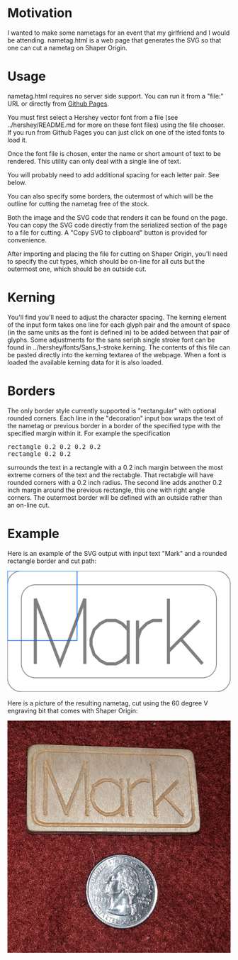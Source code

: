 # Motivation

I wanted to make some nametags for an event that my girlfriend and I
would be attending.  nametag.html is a web page that generates the SVG
so that one can cut a nametag on Shaper Origin.


# Usage

nametag.html requires no server side support.  You can run it from a
"file:" URL or directly from
<a href="https://marknahabedian.github.io/DesignWithSVG/nametag/nametag.html">Github Pages</a>.

You must first select a Hershey vector font from a file (see
../hershey/README.md for more on these font files) using the file
chooser.  If you run from Github Pages you can just click on one of
the isted fonts to load it.

Once the font file is chosen, enter the name or short amount of text
to be rendered.  This utility can only deal with a single line of
text.

You will probably need to add additional spacing for each letter
pair.  See below.

You can also specify some borders, the outermost of which will
be the outline for cutting the nametag free of the stock.

Both the image and the SVG code that renders it can be found on the
page.  You can copy the SVG code directly from the serialized section
of the page to a file for cutting.  A "Copy SVG to clipboard" button
is provided for convenience.

After importing and placing the file for cutting on Shaper Origin,
you'll need to specify the cut types, which should be on-line for all
cuts but the outermost one, which should be an outside cut.


# Kerning

You'll find you'll need to adjust the character spacing.  The kerning
element of the input form takes one line for each glyph pair and the
amount of space (in the same units as the font is defined in) to be
added between that pair of glyphs.  Some adjustments for the sans
seriph single stroke font can be found in
../hershey/fonts/Sans_1-stroke.kerning.  The contents of this file can
be pasted directly into the kerning textarea of the webpage.  When a
font is loaded the available kerning data for it is also loaded.


# Borders

The only border style currently supported is "rectangular" with optional
rounded corners.  Each line in the "decoration" input box wraps the
text of the nametag or previous border in a border of the specified
type with the specified margin within it.  For example the
specification

<pre>
rectangle 0.2 0.2 0.2 0.2
rectangle 0.2 0.2
</pre>

surrounds the text in a rectangle with a 0.2 inch margin between the
most extreme corners of the text and the rectabgle.  That rectabgle
will have rounded corners with a 0.2 inch radius.  The second line
adds another 0.2 inch margin around the previous rectangle, this one
with right angle corners.  The outermost border will be defined with
an outside rather than an on-line cut.


# Example

Here is an example of the SVG output with input text "Mark" and a
rounded rectangle border and cut path:

<img src="example-Mark.svg" />

Here is a picture of the resulting nametag, cut using the 60 degree V
engraving bit that comes with Shaper Origin:

<img src="example-Mark-cut.jpg" size="100%" />

